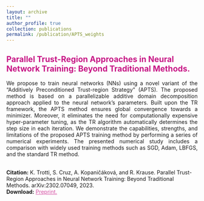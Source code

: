 ```yaml
---
layout: archive
title: ""
author_profile: true
collection: publications
permalink: /publication/APTS_weights
---
```


## <span style="color:rgb(199, 21, 133)"> Parallel Trust-Region Approaches in Neural Network Training: Beyond Traditional Methods. </span>
<div style="text-align: justify">We propose to train neural networks (NNs) using a novel variant of the “Additively
Preconditioned Trust-region Strategy” (APTS). The proposed method is based on a parallelizable additive domain decomposition approach applied to the neural network’s parameters. Built upon the TR framework, the APTS method ensures global convergence towards a minimizer. Moreover, it eliminates the need for computationally expensive hyper-parameter tuning, as the TR algorithm automatically determines the step size in each iteration. We demonstrate the capabilities, strengths, and limitations of the proposed APTS training method by performing a series of numerical experiments. The presented numerical study includes a comparison with widely used training methods such as SGD, Adam, LBFGS, and the standard TR method.
</div><br />

**Citation:** K. Trotti, S. Cruz, A. Kopaničáková, and R. Krause. Parallel Trust-Region Approaches in Neural Network Training: Beyond Traditional Methods. arXiv:2302.07049, 2023.  <br />
**Download:** <a href="https://arxiv.org/pdf/2312.13677.pdf" style="color:rgb(199, 21, 133,0.75);">Preprint.</a> <br />

